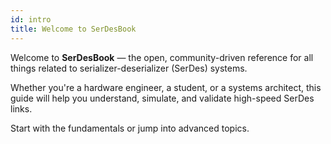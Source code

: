 ```yaml
---
id: intro
title: Welcome to SerDesBook
---
```


Welcome to **SerDesBook** — the open, community-driven reference for all things related to serializer-deserializer (SerDes) systems.

Whether you're a hardware engineer, a student, or a systems architect, this guide will help you understand, simulate, and validate high-speed SerDes links.

Start with the fundamentals or jump into advanced topics.
```

